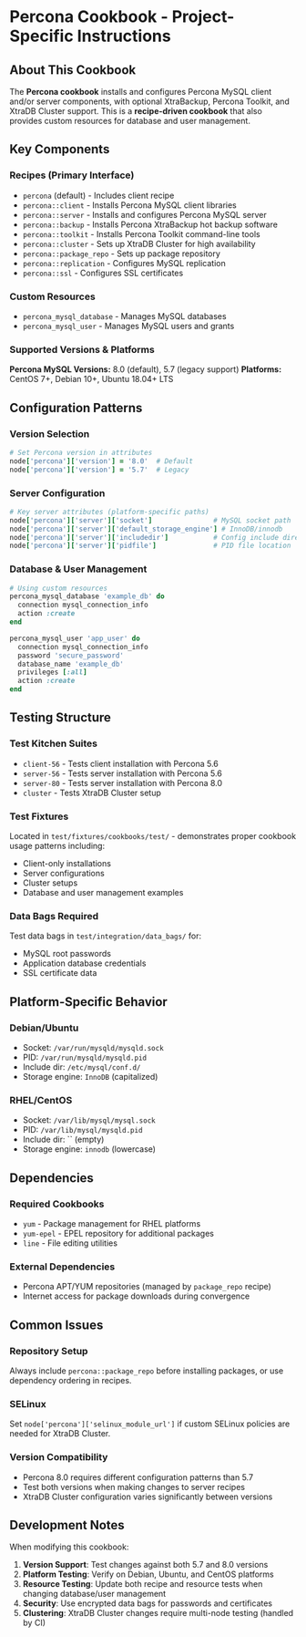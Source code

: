# Percona Cookbook - Project-Specific Instructions

## About This Cookbook

The **Percona cookbook** installs and configures Percona MySQL client and/or server components, with optional XtraBackup, Percona Toolkit, and XtraDB Cluster support. This is a **recipe-driven cookbook** that also provides custom resources for database and user management.

## Key Components

### Recipes (Primary Interface)

- `percona` (default) - Includes client recipe
- `percona::client` - Installs Percona MySQL client libraries  
- `percona::server` - Installs and configures Percona MySQL server
- `percona::backup` - Installs Percona XtraBackup hot backup software
- `percona::toolkit` - Installs Percona Toolkit command-line tools
- `percona::cluster` - Sets up XtraDB Cluster for high availability
- `percona::package_repo` - Sets up package repository
- `percona::replication` - Configures MySQL replication
- `percona::ssl` - Configures SSL certificates

### Custom Resources

- `percona_mysql_database` - Manages MySQL databases
- `percona_mysql_user` - Manages MySQL users and grants

### Supported Versions & Platforms

**Percona MySQL Versions:** 8.0 (default), 5.7 (legacy support)
**Platforms:** CentOS 7+, Debian 10+, Ubuntu 18.04+ LTS

## Configuration Patterns

### Version Selection

```ruby
# Set Percona version in attributes
node['percona']['version'] = '8.0'  # Default
node['percona']['version'] = '5.7'  # Legacy
```

### Server Configuration

```ruby
# Key server attributes (platform-specific paths)
node['percona']['server']['socket']               # MySQL socket path
node['percona']['server']['default_storage_engine'] # InnoDB/innodb
node['percona']['server']['includedir']           # Config include directory
node['percona']['server']['pidfile']              # PID file location
```

### Database & User Management

```ruby
# Using custom resources
percona_mysql_database 'example_db' do
  connection mysql_connection_info
  action :create
end

percona_mysql_user 'app_user' do
  connection mysql_connection_info 
  password 'secure_password'
  database_name 'example_db'
  privileges [:all]
  action :create
end
```

## Testing Structure

### Test Kitchen Suites

- `client-56` - Tests client installation with Percona 5.6
- `server-56` - Tests server installation with Percona 5.6  
- `server-80` - Tests server installation with Percona 8.0
- `cluster` - Tests XtraDB Cluster setup

### Test Fixtures

Located in `test/fixtures/cookbooks/test/` - demonstrates proper cookbook usage patterns including:

- Client-only installations
- Server configurations
- Cluster setups
- Database and user management examples

### Data Bags Required

Test data bags in `test/integration/data_bags/` for:

- MySQL root passwords
- Application database credentials
- SSL certificate data

## Platform-Specific Behavior

### Debian/Ubuntu

- Socket: `/var/run/mysqld/mysqld.sock`
- PID: `/var/run/mysqld/mysqld.pid`
- Include dir: `/etc/mysql/conf.d/`
- Storage engine: `InnoDB` (capitalized)

### RHEL/CentOS

- Socket: `/var/lib/mysql/mysql.sock`  
- PID: `/var/lib/mysql/mysqld.pid`
- Include dir: `` (empty)
- Storage engine: `innodb` (lowercase)

## Dependencies

### Required Cookbooks

- `yum` - Package management for RHEL platforms
- `yum-epel` - EPEL repository for additional packages
- `line` - File editing utilities

### External Dependencies

- Percona APT/YUM repositories (managed by `package_repo` recipe)
- Internet access for package downloads during convergence

## Common Issues

### Repository Setup

Always include `percona::package_repo` before installing packages, or use dependency ordering in recipes.

### SELinux

Set `node['percona']['selinux_module_url']` if custom SELinux policies are needed for XtraDB Cluster.

### Version Compatibility

- Percona 8.0 requires different configuration patterns than 5.7
- Test both versions when making changes to server recipes
- XtraDB Cluster configuration varies significantly between versions

## Development Notes

When modifying this cookbook:

1. **Version Support**: Test changes against both 5.7 and 8.0 versions
2. **Platform Testing**: Verify on Debian, Ubuntu, and CentOS platforms  
3. **Resource Testing**: Update both recipe and resource tests when changing database/user management
4. **Security**: Use encrypted data bags for passwords and certificates
5. **Clustering**: XtraDB Cluster changes require multi-node testing (handled by CI)
